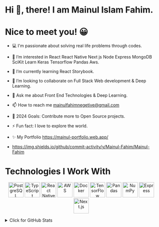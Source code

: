 # Hi 👋, there! I am Mainul Islam Fahim.
# Nice to meet you! 😀
- 💻 I'm passionate about solving real life problems through codes.
- 👀 I’m interested in React React Native Next js Node Express MongoDB SciKit Learn Keras Tensorflow Pandas Aws.
- 🌱 I’m currently learning React Storybook.
- 💞️ I’m looking to collaborate on Full Stack Web development & Deep Learning.
- 💬 Ask me about Front End Technologies & Deep Learning.
- 📫 How to reach me mainulfahimnegetive@gmail.com
- 🥅 2024 Goals: Contribute more to Open Source projects.
- ⚡ Fun fact: I love to explore the world.
- ✨ My Portfolio https://mainul-portfolio.web.app/

- https://img.shields.io/github/commit-activity/y/Mainul-Fahim/Mainul-Fahim
  
# Technologies I Work With

<p align="center">
  <img src="https://upload.wikimedia.org/wikipedia/commons/2/29/Postgresql_elephant.svg" alt="PostgreSQL" width="50" height="50"/>
  <img src="https://upload.wikimedia.org/wikipedia/commons/4/4c/Typescript_logo_2020.svg" alt="TypeScript" width="50" height="50"/>
  <img src="https://upload.wikimedia.org/wikipedia/commons/a/a7/React-icon.svg" alt="React Native" width="50" height="50"/>
  <img src="https://upload.wikimedia.org/wikipedia/commons/9/93/Amazon_Web_Services_Logo.svg" alt="AWS" width="50" height="50"/>
  <img src="https://upload.wikimedia.org/wikipedia/commons/4/4e/Docker_%28container_engine%29_logo.svg" alt="Docker" width="50" height="50"/>
  <img src="https://upload.wikimedia.org/wikipedia/commons/2/2d/Tensorflow_logo.svg" alt="TensorFlow" width="50" height="50"/>
  <img src="https://upload.wikimedia.org/wikipedia/commons/2/22/Pandas_mark.svg" alt="Pandas" width="50" height="50"/>
  <img src="https://upload.wikimedia.org/wikipedia/commons/3/31/NumPy_logo_2020.svg" alt="NumPy" width="50" height="50"/>
  <img src="https://upload.wikimedia.org/wikipedia/commons/6/64/Expressjs.png" alt="Express" width="50" height="50"/>
  <img src="https://upload.wikimedia.org/wikipedia/commons/8/8e/Nextjs-logo.svg" alt="Next.js" width="50" height="50"/>
</p>

<details>
<summary>Click for GitHub Stats</summary>
<p align="center">
    <img alt="GitHub Stats" src="https://github-readme-stats.vercel.app/api?username=mainul_fahim&show_icons=true&hide=issues&icon_color=000000&hide_border=true&title_color=5391FE&text_color=555">
    <br>
    <img alt="Top Language" src="https://github-readme-stats.vercel.app/api/top-langs/?username=mainul_fahim&hide=html,&hide_border=true&title_color=5391FE&text_color=555">
</p>
</details>

